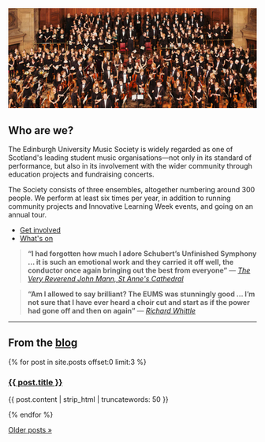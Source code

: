 ---
---

<img alt="Chorus and Symphony Orchestra at the performance of Verdi's Requiem in 2013" src="/assets/img/symphony-chorus-verdi-2013.jpg" class="bordered">

## Who are we?

The Edinburgh University Music Society is widely regarded as one of Scotland's leading student music organisations&mdash;not only in its standard of performance, but also in its involvement with the wider community through education projects and fundraising concerts.

The Society consists of three ensembles, altogether numbering around 300 people. We perform at least six times per year, in addition to running community projects and Innovative Learning Week events, and going on an annual tour.

<ul>
<li><a href="/get-involved/">Get involved</a></li>
<li><a href="/whats-on/">What's on</a></li>
</ul>

<div class="clearfix quotes">
<blockquote>
<p>
<strong>
&ldquo;I had forgotten how much I adore Schubert’s Unfinished Symphony &hellip; it is such an emotional work and they carried it off well, the conductor once again bringing out the best from everyone&rdquo;
</strong>
<cite>&mdash; <a href="http://www.belfastcathedral.org/news/item/722/music-festival-opens-with-the-edinburgh-university-music-society/">
The Very Reverend John Mann, St Anne's Cathedral
</a>
</cite>
</p>
</blockquote>

<blockquote>
<p>
<strong>
&ldquo;Am I allowed to say brilliant? The EUMS was stunningly good &hellip; I’m not sure that I have ever heard a choir cut and start as if the power had gone off and then on again&rdquo;
</strong>
<cite>&mdash; <a href="http://playpitspark.wordpress.com/2010/11/20/the-armed-man/">Richard Whittle</a>
</cite>
</p>
</blockquote>
</div>

<hr>

<h2>From the <a href="/blog/">blog</a></h2>

{% for post in site.posts offset:0 limit:3 %}
<div class="recent-post">
  <h3><a href="{{ post.url }}">{{ post.title }}</a></h3>
  <p>{{ post.content | strip_html | truncatewords: 50 }}</p>
</div>
{% endfor %}

<a href="/blog/">Older posts &raquo;</a>
